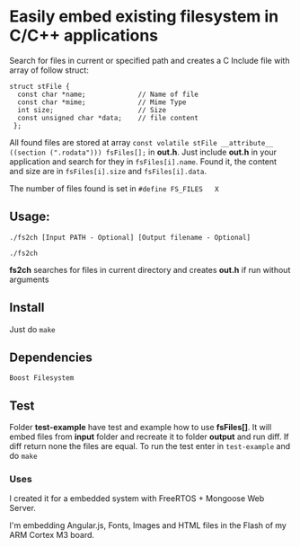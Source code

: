 # Easily embed existing filesystem in C/C++ applications

Search for files in current or specified path and creates a C Include file with array of follow struct:

```
struct stFile {
  const char *name;             // Name of file
  const char *mime;             // Mime Type
  int size;                     // Size
  const unsigned char *data;    // file content
 };
```

All found files are stored at array `const volatile stFile __attribute__ ((section (".rodata"))) fsFiles[];` in **out.h**.
Just include **out.h** in your application and search for they in `fsFiles[i].name`. Found it, the content and size are in `fsFiles[i].size` and `fsFiles[i].data`.

The number of files found is set in `#define FS_FILES	X`


## Usage:
```
./fs2ch [Input PATH - Optional] [Output filename - Optional]
```
```
./fs2ch 
```

**fs2ch** searches for files in current directory and creates **out.h** if run without  arguments

## Install
Just do `make` 

## Dependencies
`Boost Filesystem`

## Test
Folder **test-example** have test and example how to use **fsFiles[]**. It 
will embed files from **input** folder and recreate it to folder 
**output** and run diff. If diff return none the files are equal.
To run the test enter in `test-example` and do `make`

### Uses
I created it for a embedded system with FreeRTOS + Mongoose Web Server. 

I'm embedding Angular.js, Fonts, Images and HTML files in the Flash of my ARM Cortex M3 board. 

